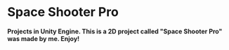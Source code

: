 # Space Shooter Pro
**Projects in Unity Engine.
This is a 2D project called "Space Shooter Pro" was made by me. 
Enjoy!**
